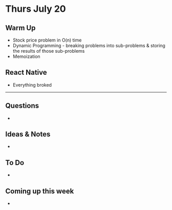 # Thurs July 20

## Warm Up

* Stock price problem in O(n) time
* Dynamic Programming - breaking problems into sub-problems & storing the results of those sub-problems
* Memoization

## React Native

* Everything broked 

************************************

## Questions 

* 

## Ideas & Notes

* 

## To Do

* 

## Coming up this week

* 
